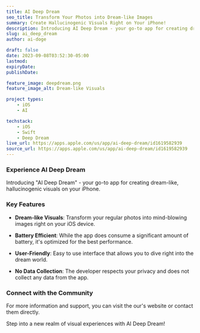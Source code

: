 ```yaml
---
title: AI Deep Dream
seo_title: Transform Your Photos into Dream-like Images
summary: Create Hallucinogenic Visuals Right on Your iPhone!
description: Introducing AI Deep Dream - your go-to app for creating dream-like, hallucinogenic visuals on your iPhone.
slug: ai_deep_dream
author: ai-doge

draft: false
date: 2023-09-08T03:52:30-05:00
lastmod: 
expiryDate: 
publishDate: 

feature_image: deepdream.png
feature_image_alt: Dream-like Visuals

project types: 
    - iOS
    - AI

techstack:
    - iOS
    - Swift
    - Deep Dream
live_url: https://apps.apple.com/us/app/ai-deep-dream/id1619582939
source_url: https://apps.apple.com/us/app/ai-deep-dream/id1619582939
---
```


### Experience AI Deep Dream

Introducing "AI Deep Dream" - your go-to app for creating dream-like, hallucinogenic visuals on your iPhone. 

### Key Features

- **Dream-like Visuals**: Transform your regular photos into mind-blowing images right on your iOS device.
  
- **Battery Efficient**: While the app does consume a significant amount of battery, it's optimized for the best performance.

- **User-Friendly**: Easy to use interface that allows you to dive right into the dream world.

- **No Data Collection**: The developer respects your privacy and does not collect any data from the app.

### Connect with the Community

For more information and support, you can visit the our's website or contact them directly. 

Step into a new realm of visual experiences with AI Deep Dream!
